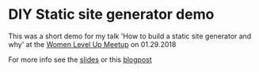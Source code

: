 # DIY Static site generator demo

This was a short demo for my talk 'How to build a static site generator and why' at the [Women Level Up Meetup](http://womenlevelup.com/) on 01.29.2018 

For more info see the [slides](https://docs.google.com/presentation/d/15HYXJ0iWPmWsIa8weDuSa_RKJI8g7NViAm37o3TUcAo/edit?usp=sharing) or this [blogpost](http://hdorothea.com/posts/this-site)




